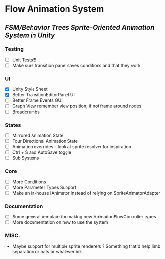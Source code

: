 # **Flow Animation System**

## *FSM/Behavior Trees Sprite-Oriented Animation System in Unity*

### **Testing**

- [ ] Unit Tests!!!
- [ ] Make sure transition panel saves conditions and that they work

### **UI**

- [x] Unity Style Sheet
- [x] Better TransitionEditorPanel UI
- [ ] Better Frame Events GUI
- [ ] Graph View remember view position, if not frame around nodes
- [ ] Breadcrumbs

### **States**

- [ ] Mirrored Animation State
- [ ] Four Directional Animation State
- [ ] Animation overrides - look at sprite resolver for inspiration
- [ ] Ctrl + S and AutoSave toggle
- [ ] Sub Systems

### **Core**

- [ ] More Conditions
- [ ] More Parameter Types Support
- [ ] Make an in-house IAnimator instead of relying on SpriteAnimatorAdapter

### **Documentation**

- [ ] Some general template for making new AnimationFlowController types
- [ ] More documentation on how to use the system

### **MISC.**

* Maybe support for multiple sprite renderers ? Something that'd help limb separation or hats or whatever idk

